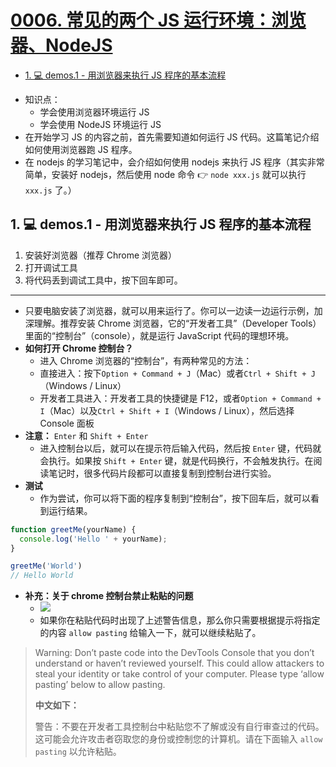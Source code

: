 # [0006. 常见的两个 JS 运行环境：浏览器、NodeJS](https://github.com/Tdahuyou/TNotes.html-css-js/tree/main/notes/0006.%20%E5%B8%B8%E8%A7%81%E7%9A%84%E4%B8%A4%E4%B8%AA%20JS%20%E8%BF%90%E8%A1%8C%E7%8E%AF%E5%A2%83%EF%BC%9A%E6%B5%8F%E8%A7%88%E5%99%A8%E3%80%81NodeJS)

<!-- region:toc -->

- [1. 💻 demos.1 - 用浏览器来执行 JS 程序的基本流程](#1--demos1---用浏览器来执行-js-程序的基本流程)

<!-- endregion:toc -->
- 知识点：
  - 学会使用浏览器环境运行 JS
  - 学会使用 NodeJS 环境运行 JS
- 在开始学习 JS 的内容之前，首先需要知道如何运行 JS 代码。这篇笔记介绍如何使用浏览器跑 JS 程序。
- 在 nodejs 的学习笔记中，会介绍如何使用 nodejs 来执行 JS 程序（其实非常简单，安装好 nodejs，然后使用 node 命令 👉 `node xxx.js` 就可以执行 `xxx.js` 了。）

## 1. 💻 demos.1 - 用浏览器来执行 JS 程序的基本流程

1. 安装好浏览器（推荐 Chrome 浏览器）
2. 打开调试工具
3. 将代码丢到调试工具中，按下回车即可。

---

- 只要电脑安装了浏览器，就可以用来运行了。你可以一边读一边运行示例，加深理解。推荐安装 Chrome 浏览器，它的“开发者工具”（Developer Tools）里面的“控制台”（console），就是运行 JavaScript 代码的理想环境。
- **如何打开 Chrome 控制台？**
  - 进入 Chrome 浏览器的“控制台”，有两种常见的方法：
  - 直接进入：按下`Option + Command + J`（Mac）或者`Ctrl + Shift + J`（Windows / Linux）
  - 开发者工具进入：开发者工具的快捷键是 F12，或者`Option + Command + I`（Mac）以及`Ctrl + Shift + I`（Windows / Linux），然后选择 Console 面板
- **注意：** `Enter` 和 `Shift + Enter`
  - 进入控制台以后，就可以在提示符后输入代码，然后按 `Enter` 键，代码就会执行。如果按 `Shift + Enter` 键，就是代码换行，不会触发执行。在阅读笔记时，很多代码片段都可以直接复制到控制台进行实验。
- **测试**
  - 作为尝试，你可以将下面的程序复制到“控制台”，按下回车后，就可以看到运行结果。

```javascript
function greetMe(yourName) {
  console.log('Hello ' + yourName);
}

greetMe('World')
// Hello World
```

- **补充：关于 chrome 控制台禁止粘贴的问题**
  - ![](https://cdn.nlark.com/yuque/0/2024/png/2331396/1717584612823-c328a446-4232-424e-a0c2-6f047524fb55.png)
  - 如果你在粘贴代码时出现了上述警告信息，那么你只需要根据提示将指定的内容 `allow pasting` 给输入一下，就可以继续粘贴了。

> Warning: Don’t paste code into the DevTools Console that you don’t understand or haven’t reviewed yourself. This could allow attackers to steal your identity or take control of your computer. Please type ‘allow pasting’ below to allow pasting.
>
> **中文如下：**
>
> 警告：不要在开发者工具控制台中粘贴您不了解或没有自行审查过的代码。这可能会允许攻击者窃取您的身份或控制您的计算机。请在下面输入 `allow pasting` 以允许粘贴。
